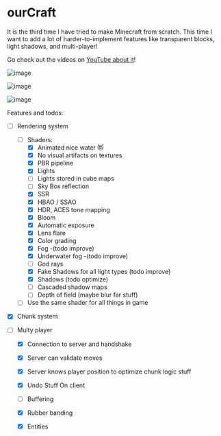 # ourCraft

It is the third time I have tried to make Minecraft from scratch.
This time I want to add a lot of harder-to-implement features like transparent blocks, light shadows, and multi-player!

Go check out the videos on [YouTube about it](https://www.youtube.com/watch?v=StNAG_tLEoU&list=PLKUl_fMWLdH-0H-tz0S144g5xXliHOIxC&index=4)!


![image](https://github.com/meemknight/ourCraft/assets/36445656/7e57cdc4-6f6c-4cc9-bce5-c8ff9131ab55)

![image](https://github.com/meemknight/ourCraft/assets/36445656/fd5ad17e-1bee-441d-8747-d4df4fdb850c)

![image](https://github.com/meemknight/ourCraft/assets/36445656/3f6c8976-8f63-4259-a1de-3305c4c52467)


Features and todos:

- [ ] Rendering system
  - [ ] Shaders:
  	- [x] Animated nice water 😻
	- [x] No visual artifacts on textures
	- [x] PBR pipeline
	- [x] Lights
  	- [ ] Lights stored in cube maps
	- [ ] Sky Box reflection
	- [x] SSR
	- [x] HBAO / SSAO
	- [x] HDR, ACES tone mapping
	- [x] Bloom
	- [x] Automatic exposure
	- [x] Lens flare
	- [x] Color grading
	- [x] Fog -(todo improve)
	- [x] Underwater fog -(todo improve)
	- [ ] God rays	
	- [x] Fake Shadows for all light types (todo improve)
  	- [x] Shadows (todo optimize)
   	- [ ] Cascaded shadow maps
	- [ ] Depth of field (maybe blur far stuff)
  - [ ] Use the same shader for all things in game
	
- [x] Chunk system

- [ ] Multy player
  - [x] Connection to server and handshake
  - [x] Server can validate moves
  - [x] Server knows player position to optimize chunk logic stuff
  - [x] Undo Stuff On client
  - [ ] Buffering
  - [x] Rubber banding
  - [x] Entities







